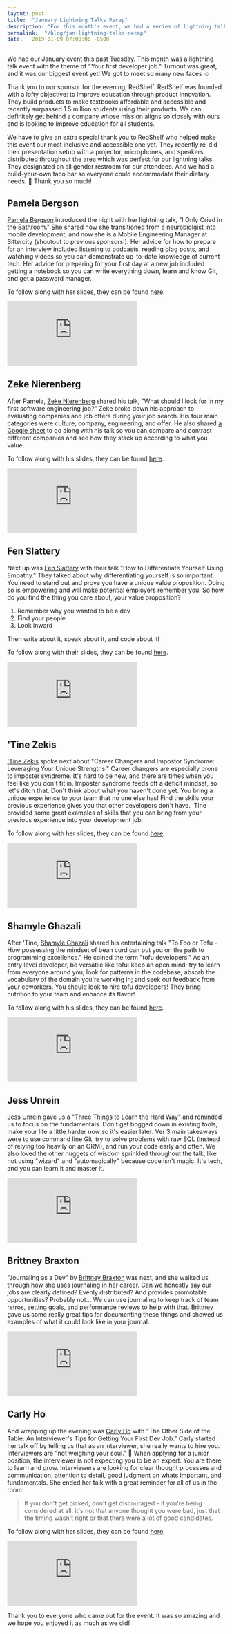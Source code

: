 ```yaml
---
layout: post
title:  "January Lightning Talks Recap"
description: "For this month's event, we had a series of lightning talks around the theme of \"Your first developer job.\" This post recaps the night with links to the video for each talk."
permalink:  "/blog/jan-lightning-talks-recap"
date:   2019-01-09 07:00:00 -0500
---
```


We had our January event this past Tuesday. This month was a lightning talk event with the theme of "Your first developer job." Turnout was great, and it was our biggest event yet! We got to meet so many new faces ☺️

Thank you to our sponsor for the evening, RedShelf. RedShelf was founded with a lofty objective: to improve education through product innovation. They build products to make textbooks affordable and accessible and recently surpassed 1.5 million students using their products. We can definitely get behind a company whose mission aligns so closely with ours and is looking to improve education for all students.

We have to give an extra special thank you to RedShelf who helped make this event our most inclusive and accessible one yet. They recently re-did their presentation setup with a projector, microphones, and speakers distributed throughout the area which was perfect for our lightning talks. They designated an all gender restroom for our attendees. And we had a build-your-own taco bar so everyone could accommodate their dietary needs. 🙌 Thank you so much!

## Pamela Bergson
[Pamela Bergson](https://twitter.com/pamela_bergson) introduced the night with her lightning talk, "I Only Cried in the Bathroom." She shared how she transitioned from a neurobiolgist into mobile development, and now she is a Mobile Engineering Manager at Sittercity (shoutout to previous sponsors!). Her advice for how to prepare for an interview included listening to podcasts, reading blog posts, and watching videos so you can demonstrate up-to-date knowledge of current tech. Her advice for preparing for your first day at a new job included getting a notebook so you can write everything down, learn and know Git, and get a password manager.

To follow along with her slides, they can be found [here](https://docs.google.com/presentation/d/e/2PACX-1vRJYxx-v9RG_Gd-PWKA5IDtVEzNgjKovP9eQqdweM8BZ9ew1E1tZAYb3aNAubltuOIGPYPKNDcEsY_c/pub?start=false&loop=false&delayms=3000).

<div class="iframe-container">
 <iframe src="https://www.youtube.com/embed/Lm8GAyDdE2M" frameborder="0" allow="accelerometer; autoplay; encrypted-media; gyroscope; picture-in-picture" allowfullscreen></iframe>
</div>

## Zeke Nierenberg
After Pamela, [Zeke Nierenberg](https://twitter.com/ZekeNierenberg) shared his talk, "What should I look for in my first software engineering job?" Zeke broke down his approach to evaluating companies and job offers during your job search. His four main categories were culture, company, engineering, and offer. He also shared [a Google sheet](https://docs.google.com/spreadsheets/d/1Eo_PYHVULAmwdJ-Agj8EX1qoXpveemtIb-6CkYlyVYA/edit?usp=sharing) to go along with his talk so you can compare and contrast different companies and see how they stack up according to what you value.

To follow along with his slides, they can be found [here](/assets/files/blog/OfferScorecard.pdf).

<div class="iframe-container">
  <iframe src="https://www.youtube.com/embed/tSERFkGQWrE" frameborder="0" allow="accelerometer; autoplay; encrypted-media; gyroscope; picture-in-picture" allowfullscreen></iframe>
</div>

## Fen Slattery
Next up was [Fen Slattery](https://twitter.com/sublimemarch) with their talk "How to Differentiate Yourself Using Empathy." They talked about why differentiating yourself is so important. You need to stand out and prove you have a unique value proposition. Doing so is empowering and will make potential employers remember you. So how do you find the thing you care about, your value proposition?

1. Remember why you wanted to be a dev
2. Find your people
3. Look inward

Then write about it, speak about it, and code about it!

To follow along with their slides, they can be found [here](https://speakerdeck.com/sublimemarch/differentiate-yourself-using-empathy).

<div class="iframe-container">
  <iframe src="https://www.youtube.com/embed/wZ93s1a79RY" frameborder="0" allow="accelerometer; autoplay; encrypted-media; gyroscope; picture-in-picture" allowfullscreen></iframe>
</div>

## 'Tine Zekis
['Tine Zekis](https://twitter.com/tinezekis) spoke next about "Career Changers and Impostor Syndrome: Leveraging Your Unique Strengths." Career changers are especially prone to imposter syndrome. It's hard to be new, and there are times when you feel like you don't fit in. Imposter syndrome feeds off a deficit mindset, so let's ditch that. Don't think about what you haven't done yet. You bring a unique experience to your team that no one else has! Find the skills your previous experience gives you that other developers don't have. 'Tine provided some great examples of skills that you can bring from your previous experience into your development job.

To follow along with her slides, they can be found [here](https://speakerdeck.com/tinezekis/career-changers-and-impostor-syndrome-leveraging-your-unique-strengths).

<div class="iframe-container">
  <iframe src="https://www.youtube.com/embed/8o2tt9dt0Lc" frameborder="0" allow="accelerometer; autoplay; encrypted-media; gyroscope; picture-in-picture" allowfullscreen></iframe>
</div>

## Shamyle Ghazali
After 'Tine, [Shamyle Ghazali](https://twitter.com/ShamyleG) shared his entertaining talk "To Foo or Tofu - How possessing the mindset of bean curd can put you on the path to programming excellence." He coined the term "tofu developers." As an entry level developer, be versatile like tofu: keep an open mind; try to learn from everyone around you; look for patterns in the codebase; absorb the vocabulary of the domain you're working in; and seek out feedback from your coworkers. You should look to hire tofu developers! They bring nutrition to your team and enhance its flavor!

To follow along with his slides, they can be found [here](https://docs.google.com/presentation/d/1QWsHEdvoknCS5d8k88XHgAiqZGemqkY3LyAy2SFW-z0/edit?usp=sharing).

<div class="iframe-container">
  <iframe src="https://www.youtube.com/embed/n1Bs3cKp7B8" frameborder="0" allow="accelerometer; autoplay; encrypted-media; gyroscope; picture-in-picture" allowfullscreen></iframe>
</div>

## Jess Unrein
[Jess Unrein](https://twitter.com/thejessleigh) gave us a "Three Things to Learn the Hard Way" and reminded us to focus on the fundamentals. Don't get bogged down in existing tools, make your life a little harder now so it's easier later. Ver 3 main takeaways were to use command line Git, try to solve problems with raw SQL (instead of relying too heavily on an ORM), and run your code early and often. We also loved the other nuggets of wisdom sprinkled throughout the talk, like not using "wizard" and "automagically" because code isn't magic. It's tech, and you can learn it and master it.

<div class="iframe-container">
  <iframe src="https://www.youtube.com/embed/UizFZHz0gqk" frameborder="0" allow="accelerometer; autoplay; encrypted-media; gyroscope; picture-in-picture" allowfullscreen></iframe>
</div>

## Brittney Braxton
"Journaling as a Dev" by [Brittney Braxton](https://twitter.com/mintiiB) was next, and she walked us through how she uses journaling in her career. Can we honestly say our jobs are clearly defined? Evenly distributed? And provides promotable opportunities? Probably not... We can use journaling to keep track of team retros, setting goals, and performance reviews to help with that. Brittney gave us some really great tips for documenting these things and showed us examples of what it could look like in your journal.

<div class="iframe-container">
  <iframe src="https://www.youtube.com/embed/Fumxr_F8DwU" frameborder="0" allow="accelerometer; autoplay; encrypted-media; gyroscope; picture-in-picture" allowfullscreen></iframe>
</div>

## Carly Ho
And wrapping up the evening was [Carly Ho](https://twitter.com/carlymho) with "The Other Side of the Table: An Interviewer's Tips for Getting Your First Dev Job." Carly started her talk off by telling us that as an interviewer, she really wants to hire you. Interviewers are "not weighing your soul." 🙂 When applying for a junior position, the interviewer is not expecting you to be an expert. You are there to learn and grow. Interviewers are looking for clear thought processes and communication, attention to detail, good judgment on whats important, and fundamentals. She ended her talk with a great reminder for all of us in the room

>If you don't get picked, don't get discouraged - if you're being considered at all, it's not that anyone thought you were bad, just that the timing wasn't right or that there were a lot of good candidates.

To follow along with her slides, they can be found [here](https://speakerdeck.com/cmho/the-other-side-of-the-table-an-interviewers-tips-for-getting-your-first-dev-job).

<div class="iframe-container">
  <iframe src="https://www.youtube.com/embed/CfNyIdqsi_I" frameborder="0" allow="accelerometer; autoplay; encrypted-media; gyroscope; picture-in-picture" allowfullscreen></iframe>
</div>

Thank you to everyone who came out for the event. It was so amazing and we hope you enjoyed it as much as we did!
